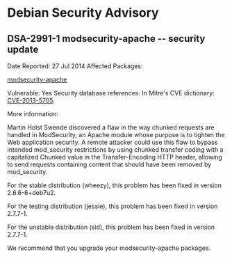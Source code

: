 
Debian Security Advisory
========================


DSA-2991-1 modsecurity-apache -- security update
------------------------------------------------



Date Reported:
27 Jul 2014
Affected Packages:

[modsecurity-apache](https://packages.debian.org/src:modsecurity-apache)

Vulnerable:
Yes
Security database references:
In Mitre's CVE dictionary: [CVE-2013-5705](https://security-tracker.debian.org/tracker/CVE-2013-5705).  

More information:

Martin Holst Swende discovered a flaw in the way chunked requests are
handled in ModSecurity, an Apache module whose purpose is to tighten the
Web application security. A remote attacker could use this flaw to
bypass intended mod\_security restrictions by using chunked transfer
coding with a capitalized Chunked value in the Transfer-Encoding HTTP
header, allowing to send requests containing content that should have
been removed by mod\_security.


For the stable distribution (wheezy), this problem has been fixed in
version 2.6.6-6+deb7u2.


For the testing distribution (jessie), this problem has been fixed in
version 2.7.7-1.


For the unstable distribution (sid), this problem has been fixed in
version 2.7.7-1.


We recommend that you upgrade your modsecurity-apache packages.





